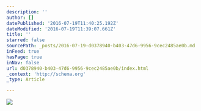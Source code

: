 ```yaml
---
description: ''
author: []
datePublished: '2016-07-19T11:40:25.192Z'
dateModified: '2016-07-19T11:39:07.661Z'
title: ''
starred: false
sourcePath: _posts/2016-07-19-d0378940-b403-47d6-9956-9cec2485ae0b.md
inFeed: true
hasPage: true
inNav: false
url: d0378940-b403-47d6-9956-9cec2485ae0b/index.html
_context: 'http://schema.org'
_type: Article

---
```

![](https://the-grid-user-content.s3-us-west-2.amazonaws.com/56f6f11d-db94-47d2-80d2-e80834ba00ab.jpg)